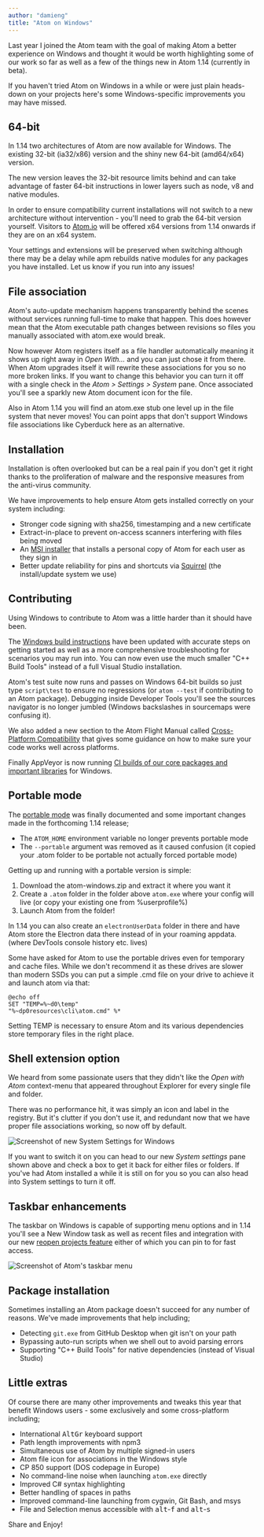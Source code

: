 ```yaml
---
author: "damieng"
title: "Atom on Windows"
---
```


Last year I joined the Atom team with the goal of making Atom a better experience on Windows and thought it would be worth highlighting some of our work so far as well as a few of the things new in Atom 1.14 (currently in beta).

If you haven't tried Atom on Windows in a while or were just plain heads-down on your projects here's some Windows-specific improvements you may have missed.

<!--more-->

## 64-bit

In 1.14 two architectures of Atom are now available for Windows. The existing 32-bit (ia32/x86) version and the shiny new 64-bit (amd64/x64) version.

The new version leaves the 32-bit resource limits behind and can take advantage of faster 64-bit instructions in lower layers such as node, v8 and native modules.

In order to ensure compatibility current installations will not switch to a new architecture without intervention - you'll need to grab the 64-bit version yourself. Visitors to [Atom.io](/) will be offered x64 versions from 1.14 onwards if they are on an x64 system.

Your settings and extensions will be preserved when switching although there may be a delay while apm rebuilds native modules for any packages you have installed. Let us know if you run into any issues!

## File association

Atom's auto-update mechanism happens transparently behind the scenes without services running full-time to make that happen. This does however mean that the Atom executable path changes between revisions so files you manually associated with atom.exe would break.

Now however Atom registers itself as a file handler automatically meaning it shows up right away in _Open With…_ and you can just chose it from there. When Atom upgrades itself it will rewrite these associations for you so no more broken links. If you want to change this behavior you can turn it off with a single check in the _Atom > Settings > System_ pane. Once associated you'll see a sparkly new Atom document icon for the file.

Also in Atom 1.14 you will find an atom.exe stub one level up in the file system that never moves! You can point apps that don't support Windows file associations like Cyberduck here as an alternative.

## Installation

Installation is often overlooked but can be a real pain if you don't get it right thanks to the proliferation of malware and the responsive measures from the anti-virus community.

We have improvements to help ensure Atom gets installed correctly on your system including:

- Stronger code signing with sha256, timestamping and a new certificate
- Extract-in-place to prevent on-access scanners interfering with files being moved
- An [MSI installer](https://flight-manual.atom.io/getting-started/sections/installing-atom/#msi-installer-for-windows) that installs a personal copy of Atom for each user as they sign in
- Better update reliability for pins and shortcuts via [Squirrel](https://github.com/Squirrel/Squirrel.Windows) (the install/update system we use)

## Contributing

Using Windows to contribute to Atom was a little harder than it should have been.

The [Windows build instructions](https://github.com/atom/atom/blob/master/docs/build-instructions/windows.md) have been updated with accurate steps on getting started as well as a more comprehensive troubleshooting for scenarios you may run into. You can now even use the much smaller "C++ Build Tools" instead of a full Visual Studio installation.

Atom's test suite now runs and passes on Windows 64-bit builds so just type `script\test` to ensure no regressions (or `atom --test` if contributing to an Atom package). Debugging inside Developer Tools you'll see the sources navigator is no longer jumbled (Windows backslashes in sourcemaps were confusing it).

We also added a new section to the Atom Flight Manual called [Cross-Platform Compatibility](https://flight-manual.atom.io/hacking-atom/sections/cross-platform-compatibility/) that gives some guidance on how to make sure your code works well across platforms.

Finally AppVeyor is now running [CI builds of our core packages and important  libraries](https://github.com/atom/atom/blob/master/docs/build-instructions/build-status.md) for Windows.

## Portable mode

The [portable mode](https://flight-manual.atom.io/getting-started/sections/installing-atom/#portable-mode) was finally documented and some important changes made in the forthcoming 1.14 release;

- The `ATOM_HOME` environment variable no longer prevents portable mode
- The `--portable` argument was removed as it caused confusion (it copied your .atom folder to be portable not actually forced portable mode)

Getting up and running with a portable version is simple:

1. Download the atom-windows.zip and extract it where you want it
2. Create a `.atom` folder in the folder above `atom.exe` where your config will live (or copy your existing one from %userprofile%)
3. Launch Atom from the folder!

In 1.14 you can also create an `electronUserData` folder in there and have Atom store the Electron data there instead of in your roaming appdata. (where DevTools console history etc. lives)

Some have asked for Atom to use the portable drives even for temporary and cache files. While we don't recommend it as these drives are slower than modern SSDs you can put a simple .cmd file on your drive to achieve it and launch atom via that:

```
@echo off
SET "TEMP=%~d0\temp"
"%~dp0resources\cli\atom.cmd" %*
```

Setting TEMP is necessary to ensure Atom and its various dependencies store temporary files in the right place.

## Shell extension option

We heard from some passionate users that they didn't like the _Open with Atom_ context-menu that appeared throughout Explorer for every single file and folder.

There was no performance hit, it was simply an icon and label in the registry. But it's clutter if you don't use it, and redundant now that we have proper file associations working, so now off by default.

![Screenshot of new System Settings for Windows](https://cloud.githubusercontent.com/assets/118951/20823658/0d6a7fd0-b80b-11e6-8729-e0215e9e4cb2.png)

If you want to switch it on you can head to our new _System settings_ pane shown above and check a box to get it back for either files or folders. If you've had Atom installed a while it is still on for you so you can also head into System settings to turn it off.

## Taskbar enhancements

The taskbar on Windows is capable of supporting menu options and in 1.14 you'll see a New Window task as well as recent files and integration with our new [reopen projects feature](https://github.com/atom/atom/pull/13046) either of which you can pin to for fast access.

![Screenshot of Atom's taskbar menu](https://cloud.githubusercontent.com/assets/118951/20551914/4e1a0630-b0fa-11e6-9207-f9b5203e88be.png)

## Package installation

Sometimes installing an Atom package doesn't succeed for any number of reasons. We've made improvements that help including;

- Detecting `git.exe` from GitHub Desktop when git isn't on your path
- Bypassing auto-run scripts when we shell out to avoid parsing errors
- Supporting "C++ Build Tools" for native dependencies (instead of Visual Studio)

## Little extras

Of course there are many other improvements and tweaks this year that benefit Windows users - some exclusively and some cross-platform including;

- International <kbd>AltGr</kbd> keyboard support
- Path length improvements with npm3
- Simultaneous use of Atom by multiple signed-in users
- Atom file icon for associations in the Windows style
- CP 850 support (DOS codepage in Europe)
- No command-line noise when launching `atom.exe` directly
- Improved C# syntax highlighting
- Better handling of spaces in paths
- Improved command-line launching from cygwin, Git Bash, and msys
- File and Selection menus accessible with <kbd>alt</kbd>-<kbd>f</kbd> and <kbd>alt</kbd>-<kbd>s</kbd>


Share and Enjoy!
